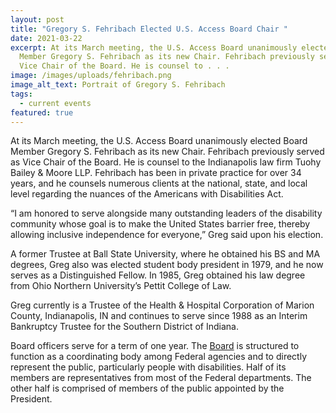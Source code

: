 ```yaml
---
layout: post
title: "Gregory S. Fehribach Elected U.S. Access Board Chair "
date: 2021-03-22
excerpt: At its March meeting, the U.S. Access Board unanimously elected Board
  Member Gregory S. Fehribach as its new Chair. Fehribach previously served as
  Vice Chair of the Board. He is counsel to . . .
image: /images/uploads/fehribach.png
image_alt_text: Portrait of Gregory S. Fehribach
tags:
  - current events
featured: true
---
```

At its March meeting, the U.S. Access Board unanimously elected Board Member Gregory S. Fehribach as its new Chair. Fehribach previously served as Vice Chair of the Board. He is counsel to the Indianapolis law firm Tuohy Bailey & Moore LLP.  Fehribach has been in private practice for over 34 years, and he counsels numerous clients at the national, state, and local level regarding the nuances of the Americans with Disabilities Act.

“I am honored to serve alongside many outstanding leaders of the disability community whose goal is to make the United States barrier free, thereby allowing inclusive independence for everyone,” Greg said upon his election.

A former Trustee at Ball State University, where he obtained his BS and MA degrees, Greg also was elected student body president in 1979, and he now serves as a Distinguished Fellow. In 1985, Greg obtained his law degree from Ohio Northern University’s Pettit College of Law.

Greg currently is a Trustee of the Health & Hospital Corporation of Marion County, Indianapolis, IN and continues to serve since 1988 as an Interim Bankruptcy Trustee for the Southern District of Indiana.

Board officers serve for a term of one year. The [Board](https://www.access-board.gov/about/board-members/) is structured to function as a coordinating body among Federal agencies and to directly represent the public, particularly people with disabilities. Half of its members are representatives from most of the Federal departments. The other half is comprised of members of the public appointed by the President.